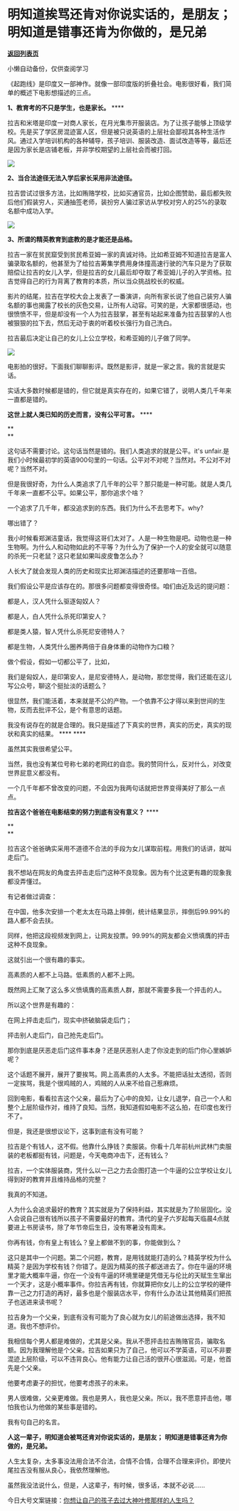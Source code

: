# 明知道挨骂还肯对你说实话的，是朋友；明知道是错事还肯为你做的，是兄弟

[**返回列表页**](/gzh/记忆承载3)

小懒自动备份，仅供查阅学习

《起跑线》是印度又一部神作。就像一部印度版的折叠社会。电影很好看，我们简单的概述下电影想描述的三点。  

  

 **1、教育考的不只是学生，也是家长。** ****

拉吉和米塔是印度一对商人家长，在月光集市开服装店。为了让孩子能够上顶级学校。先是买了学区房混迹富人区，但是被只说英语的上层社会鄙视其各种生活作风。通过入学培训机构的各种辅导，孩子培训、服装改造、面试改造等等，最后还是因为家长是店铺老板，并非学校期望的上层社会而被打回。

![](https://mmbiz.qpic.cn/mmbiz/VToK8ByghCiaXwribR2ibLx1IqNFIQRPwDnYNWM0tnodL5ZTl6EpD0BxNngD9VOPYW81J9s90VF2s5LuEictcliarGg/640?wx_fmt=other)

  

 **2、当合法途径无法入学后家长采用非法途径。**

拉吉尝试过很多方法，比如贿赂学校，比如买通官员，比如企图赞助，最后都失败后他们假装穷人，买通抽签老师，装扮穷人骗过家访从学校对穷人的25%的录取名额中成功入学。

![](https://mmbiz.qpic.cn/mmbiz_jpg/VToK8ByghCiaXwribR2ibLx1IqNFIQRPwDn2j7y9f3hWSWWCxB4nAWrZbA3f8C6tPvzC9Xic1Nnsh1JeW7kwu2huibA/640?wx_fmt=jpeg)

  

 **3、所谓的精英教育到底教的是才能还是品格。**

拉吉一家在贫民窟受到贫民希亚姆一家的真诚对待。比如希亚姆不知道拉吉是富人骗录取名额的，他甚至为了给拉吉筹集学费用身体撞高速行驶的汽车只是为了获取赔偿让拉吉的女儿入学，但是拉吉的女儿最后却夺取了希亚姆儿子的入学资格。拉吉觉得自己的行为背离了教育的本质，所以当众挑战校长的权威。

  

影片的结尾，拉吉在学校大会上发表了一番演讲，向所有家长说了他自己装穷人骗名额的事也揭露了校长的灰色交易，让所有人动容。可笑的是，大家都很感动，也很愤愤不平，但是却没有一个人为拉吉鼓掌，甚至有站起来准备为拉吉鼓掌的人也被狠狠的拉下去，然后无动于衷的听着校长强行为自己洗白。

  

拉吉最后决定让自己的女儿上公立学校，和希亚姆的儿子做了同学。

![](https://mmbiz.qpic.cn/mmbiz_png/VToK8ByghCiaXwribR2ibLx1IqNFIQRPwDnwN3zLZcGUsRkwlPQD5bNXptYJrxTjUH9gMqgFGZJicbP2XuDDyj5ZZg/640?wx_fmt=gif)

  

电影拍的很好。下面我们聊聊影评。既然是影评，就是一家之言。我的言就是实话。

  

实话大多数时候都是错的，但它就是真实存在的，如果它错了，说明人类几千年来一直都是错的。

  

 **这世上就人类已知的历史而言，没有公平可言。** ****

 **  
**

这句话不需要讨论。这句话当然是错的。我们人类追求的就是公平。it's
unfair.是我们小时候最初学的英语900句里的一句话。公平对不对呢？当然对。不公对不对呢？当然不对。

  

但是我很好奇，为什么人类追求了几千年的公平？那只能是一种可能。就是人类几千年来一直都不公平。如果公平，那你追求个啥？

  

一个追求了几千年，都没追求到的东西。我们为什么不去思考下。why?

  

哪出错了？

  

我小时候看郑渊洁童话，我觉得这哥们太对了。人是一种生物是吧。动物也是一种生物啊。为什么人和动物如此的不平等？为什么为了保护一个人的安全就可以随意的杀死一只老鼠？这只老鼠如果叫皮皮鲁怎么办？

  

人长大了就会发现人类的历史和现实比郑渊洁描述的还要那啥一百倍。

  

我们假设公平是应该存在的。那很多问题都变得很奇怪。咱们由近及远的提问题：

  

都是人，汉人凭什么驱逐匈奴人？  

都是人，白人凭什么杀死印第安人？

都是类人猿，智人凭什么杀死尼安德特人？

都是生物，人类凭什么圈养两倍于自身体重的动物作为口粮？

  

做个假设，假如一切都公平了，比如，

我们是匈奴人，是印第安人，是尼安德特人，是动物，那您觉得，我们还能在这儿写公众号，聊这个挺扯淡的话题么？

  

很显然，我们能活着，本来就是不公的产物。一个依靠不公才得以来到世间的生物，反而去批评不公，是个有意思的话题。

  

我没有说存在的就是合理的。我只是描述了下真实的世界，真实的历史，真实的现状和真实的结果。 **** ****

  

虽然其实我很希望公平。

  

当然，我也没有某位号称七弟的老网红的自恋。我的赞同什么，反对什么，对改变世界屁意义都没有。

  

一个几千年都不曾改变的问题，不会因为我两句话就把世界变得美好了那么一点点。

  

 **拉吉这个爸爸在电影结束的努力到底有没有意义？** ****

 **  
**

拉吉这个爸爸确实采用不道德不合法的手段为女儿谋取前程。用我们的话讲，就叫走后门。

  

我不想站在网友的角度去抨击走后门这种不良现象。因为有个比这更有趣的现象我都没弄懂过。

  

有记者做过调查：

在中国，他多次安排一个老太太在马路上摔倒，统计结果显示，摔倒后99.99%的路人都不会去扶。

同样，他把这段视频发到网上，让网友投票。99.99%的网友都会义愤填膺的抨击这种不良现象。

  

这就引出一个很有趣的事实。

  

高素质的人都不上马路。低素质的人都不上网。

  

既然网上汇聚了这么多义愤填膺的高素质人群，那就不需要多我一个抨击的人。

  

所以这个世界是有趣的：

在网上抨击走后门，现实中挤破脑袋走后门；

抨击别人走后门，自己抢先走后门。

  

那你到底是厌恶走后门这件事本身？还是厌恶别人走了你没走到的后门你心里嫉妒呢？

  

这个话题不展开，展开了要挨骂。网上高素质的人太多。不能把话扯太透彻，否则一定挨骂，我是个很鸡贼的人，鸡贼的人从来不给自己惹麻烦。

  

回到电影，看看拉吉这个父亲，最后为了心中的良知，让女儿退学，自己一个人和整个上层阶级作对，维持了良知。当然，我知道假如电影不这么拍，在印度也发行不了。

  

但是，我还是很想议论下，这事到底有没有可能？

  

拉吉是个有钱人，这不假。他靠什么挣钱？卖服装。你看十几年前杭州武林门卖服装的老板都挺有钱，问题是，今天电商冲击下，还有钱么？

  

拉吉，一个实体服装商，凭什么以一己之力去企图打造一个牛逼的公立学校让女儿得到好的教育并且维持品格的完整？

  

我真的不知道。

  

人为什么会追求最好的教育？其实就是为了保持利益，其实就是为了阶层固化。没人会说自己很有钱所以孩子不需要最好的教育。清代的皇子六岁起每天临晨4点就要进上书房读书，除了年节帝后生日，没有寒暑没有周末。

  

你再有钱，你有皇上有钱么？皇上都做不到的事，你能做到么？

  

这只是其中一个问题。第二个问题，教育，是用钱就能打造的么？精英学校为什么精英？是因为学校有钱？你错了。是因为精英的孩子都送进去了。你在牛逼的环境里才能大概率牛逼，你在一个没有牛逼的环境里硬是凭借无与伦比的天赋生生窜出一个天才，这是小概率事件。你拉吉再有钱，你就算把你女儿上的公立学校的硬件靠一己之力打造的再好，最多也是个服装店水平，你有什么办法让其他精英们把孩子也送进来读书呢？

  

拉吉身为一个父亲，到底有没有可能为了良心就为女儿的前途做出选择，我不知道。我也不想评价。

  

我相信每个男人都是难做的，尤其是父亲。我从不愿抨击拉吉贿赂官员，骗取名额。因为我理解他是个父亲。拉吉如果只为了自己，他可以不学英语，可以不非要混迹上层阶级，可以不违背良心。他有能力让自己活的很开心很滋润。可是，他首先是个父亲。

  

他要考虑妻子的担忧，他要考虑孩子的未来。

  

男人很难做，父亲更难做。我也是男人，我也是父亲。所以，我不愿意抨击他，哪怕我也认为他做的某些事是错的。

  

我有句自己的名言。

  

 **人这一辈子，明知道会被骂还肯对你说实话的，是朋友；** **明知道是错事还肯为你做的，是兄弟。**

  

人生太复杂，太多事没法用合法不合法，合情不合情，合理不合理来评价。即使片尾拉吉没有服从良心，我依然理解他。

  

虽然我没法说什么，但是，人这辈子，有时候，很多话，本就不必说......

  

今日大号文案链接：[你想让自己的孩子去过大神叶修那样的人生吗？](https://mp.weixin.qq.com/s?__biz=MzU0MjYwNDU2Mw==&mid=2247487141&idx=2&sn=b8297e7565dd1cbdaef3eff6b4a9d134&chksm=fb1962d9cc6eebcf7d11a3f12d6ea058c63b13dad27757081de28e7b2c2b57a0dc28282ba230&token=2051944190&lang=zh_CN&scene=21#wechat_redirect)

